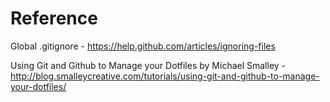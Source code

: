 Reference
=========
Global .gitignore - https://help.github.com/articles/ignoring-files

Using Git and Github to Manage your Dotfiles by Michael Smalley - http://blog.smalleycreative.com/tutorials/using-git-and-github-to-manage-your-dotfiles/
